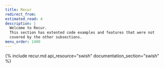 ```yaml
---
title: Recur
redirect_from:
estimated_read: 4
description: |
  Welcome to Recur.
  This section has extented code examples and features that were not
  covered by the other subsections.
menu_order: 1400
---
```


{% include recur.md api_resource="swish" documentation_section="swish" %}
